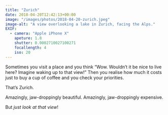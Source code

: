 ```yaml
---
title: "Zurich"
date: 2018-04-20T12:42:13+00:00
image: "/images/photos/2018-04-20-zurich.jpeg"
image-alt: "A view overlooking a lake in Zurich, facing the Alps."
EXIF:
  - camera: "Apple iPhone X"
    apeture: 1.8
    shutter: 0.0002710027100271
    focallength: 4
    iso: 20
---
```


Sometimes you visit a place and you think “Wow. Wouldn’t it be nice to live here? Imagine waking up to that view!” Then you realise how much it costs just to buy a cup of coffee and you check your priorities.

That’s Zurich.

Amazingly, jaw-droppingly beautiful. Amazingly, jaw-droppingly expensive.

But _just look at that view_!